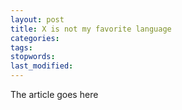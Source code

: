 ```yaml
---
layout: post
title: X is not my favorite language
categories:
tags:
stopwords:
last_modified:
---
```


The article goes here

